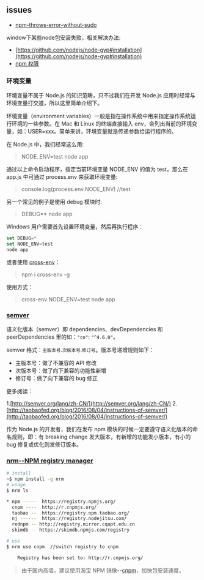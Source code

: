 ## issues

+   [npm-throws-error-without-sudo](http://stackoverflow.com/questions/16151018/npm-throws-error-without-sudo)

window下某些node包安装失败，相关解决办法:

+   [https://github.com/nodejs/node-gyp#installation](https://github.com/nodejs/node-gyp#installation)
+   [npm 权限](https://docs.npmjs.com/getting-started/fixing-npm-permissions)


### 环境变量

环境变量不属于 Node.js 的知识范畴，只不过我们在开发 Node.js 应用时经常与环境变量打交道，所以这里简单介绍下。

环境变量（environment variables）一般是指在操作系统中用来指定操作系统运行环境的一些参数。在 Mac 和 Linux 的终端直接输入 env，会列出当前的环境变量，如：USER=xxx。简单来讲，环境变量就是传递参数给运行程序的。

在 Node.js 中，我们经常这么用:

>NODE_ENV=test node app

通过以上命令启动程序，指定当前环境变量 NODE_ENV 的值为 test，那么在 app.js 中可通过 process.env 来获取环境变量:

>console.log(process.env.NODE_ENV) //test

另一个常见的例子是使用 debug 模块时:

>DEBUG=* node app

Windows 用户需要首先设置环境变量，然后再执行程序：

```js
set DEBUG=*
set NODE_ENV=test
node app
```

或者使用 [cross-env](https://www.npmjs.com/package/cross-env)：

>npm i cross-env -g

使用方式：

>cross-env NODE_ENV=test node app




### [semver](http://semver.org/lang/zh-CN/)

语义化版本（semver）即 dependencies、devDependencies 和 peerDependencies 里的如：`"co"`: `"^4.6.0"`。

semver 格式：`主版本号`.`次版本号`.`修订号`。版本号递增规则如下：

+   主版本号：做了不兼容的 API 修改
+   次版本号：做了向下兼容的功能性新增
+   修订号：做了向下兼容的 bug 修正

更多阅读：

1.[http://semver.org/lang/zh-CN/](http://semver.org/lang/zh-CN/)
2.[http://taobaofed.org/blog/2016/08/04/instructions-of-semver/](http://taobaofed.org/blog/2016/08/04/instructions-of-semver/)

作为 Node.js 的开发者，我们在发布 npm 模块的时候一定要遵守语义化版本的命名规则，即：有 breaking change 发大版本，有新增的功能发小版本，有小的 bug 修复或优化则发修订版本。


### [nrm--NPM registry manager](https://github.com/Pana/nrm)

```sh
# install
>$ npm install -g nrm
# usage
$ nrm ls

* npm -----  https://registry.npmjs.org/
  cnpm ----  http://r.cnpmjs.org/
  taobao --  https://registry.npm.taobao.org/
  nj ------  https://registry.nodejitsu.com/
  rednpm -- http://registry.mirror.cqupt.edu.cn
  skimdb -- https://skimdb.npmjs.com/registry

# use
$ nrm use cnpm  //switch registry to cnpm

    Registry has been set to: http://r.cnpmjs.org/
```

>由于国内高墙，建议使用淘宝 NPM 镜像--[cnpm](https://npm.taobao.org/)，加快包安装速度。


